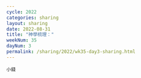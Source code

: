 ```yaml
---
cycle: 2022
categories: sharing
layout: sharing
date: 2022-08-31
title: "神學梳理："
weekNum: 35
dayNum: 3
permalink: /sharing/2022/wk35-day3-sharing.html
---
```


[](https://eccseattle.github.io/media/sharing/2022/wk035/2022-08-31-bin.m4a)

`小錢`
